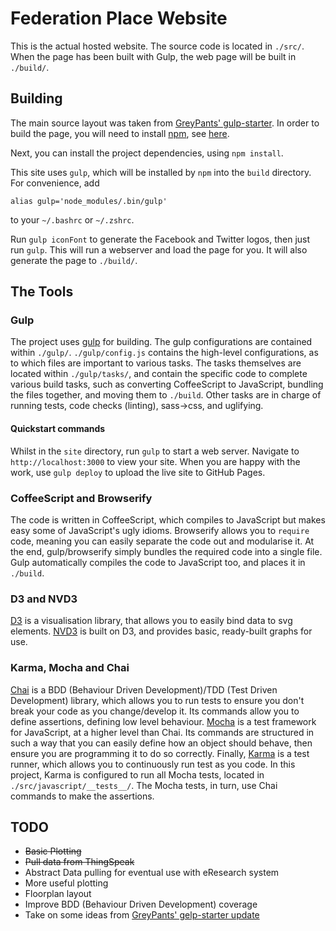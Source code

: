 # Federation Place Website
This is the actual hosted website.
The source code is located in `./src/`.
When the page has been built with Gulp, the web page will be built in `./build/`.

## Building
The main source layout was taken from [GreyPants' gulp-starter](https://github.com/greypants/gulp-starter#388267cb0c1cc4f41c06fc0db456e6629cc6d211).
In order to build the page, you will need to install [npm](https://www.npmjs.com/), see [here](https://docs.npmjs.com/getting-started/installing-node).

Next, you can install the project dependencies, using `npm install`.

This site uses `gulp`, which will be installed by `npm` into the `build` directory. For convenience, add

	alias gulp='node_modules/.bin/gulp'

to your `~/.bashrc` or `~/.zshrc`.

Run `gulp iconFont` to generate the Facebook and Twitter logos, then just run `gulp`.
This will run a webserver and load the page for you.
It will also generate the page to `./build/`.

## The Tools
### Gulp
The project uses [gulp](gulpjs.com) for building.
The gulp configurations are contained within `./gulp/`.
`./gulp/config.js` contains the high-level configurations, as to which files are important to various tasks.
The tasks themselves are located within `./gulp/tasks/`, and contain the specific code to complete various build tasks, such as converting CoffeeScript to JavaScript, bundling the files together, and moving them to `./build`.
Other tasks are in charge of running tests, code checks (linting), sass->css, and uglifying.

#### Quickstart commands
Whilst in the `site` directory, run `gulp` to start a web server. Navigate to
`http://localhost:3000` to view your site. When you are happy with the work, use
`gulp deploy` to upload the live site to GitHub Pages.

### CoffeeScript and Browserify
The code is written in CoffeeScript, which compiles to JavaScript but makes easy some of JavaScript's ugly idioms.
Browserify allows you to `require` code, meaning you can easily separate the code out and modularise it.
At the end, gulp/browserify simply bundles the required code into a single file.
Gulp automatically compiles the code to JavaScript too, and places it in `./build`.

### D3 and NVD3
[D3](d3js.org) is a visualisation library, that allows you to easily bind data to svg elements.
[NVD3](http://nvd3.org/) is built on D3, and provides basic, ready-built graphs for use.

### Karma, Mocha and Chai
[Chai](http://chaijs.com/) is a BDD (Behaviour Driven Development)/TDD (Test Driven Development) library, which allows you to run tests to ensure you don't break your code as you change/develop it.
Its commands allow you to define assertions, defining low level behaviour.
[Mocha](http://mochajs.org/) is a test framework for JavaScript, at a higher level than Chai.
Its commands are structured in such a way that you can easily define how an object should behave, then ensure you are programming it to do so correctly.
Finally, [Karma](http://karma-runner.github.io/) is a test runner, which allows you to continuously run test as you code.
In this project, Karma is configured to run all Mocha tests, located in `./src/javascript/__tests__/`.
The Mocha tests, in turn, use Chai commands to make the assertions.

## TODO

- ~~Basic Plotting~~
- ~~Pull data from ThingSpeak~~
- Abstract Data pulling for eventual use with eResearch system
- More useful plotting
- Floorplan layout
- Improve BDD (Behaviour Driven Development) coverage
- Take on some ideas from [GreyPants' gelp-starter update](https://github.com/greypants/gulp-starter/tree/2.0)

